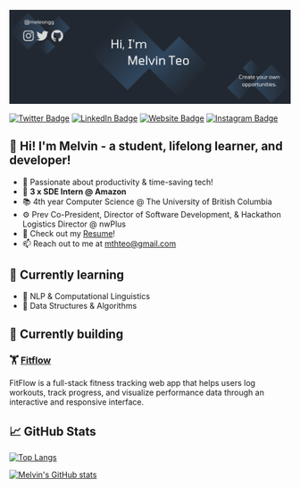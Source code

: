 [![Melvin's GitHub Header](./assets/GithubHeader.png)](https://meleongg.github.io)

[![Twitter Badge](https://img.shields.io/badge/Twitter-Profile-informational?style=flat&logo=twitter&logoColor=white&color=1CA2F1)](https://twitter.com/meleongg)
[![LinkedIn Badge](https://img.shields.io/badge/LinkedIn-Profile-informational?style=flat&logo=linkedin&logoColor=white&color=0D76A8)](https://www.linkedin.com/in/melvinhteo/)
[![Website Badge](https://img.shields.io/badge/-Website-e4405f?style=flat-square&logo=google-chrome&logoColor=white)](https://melvinteo.com)
[![Instagram Badge](https://img.shields.io/badge/-Instagram-e4405f?style=flat-square&logo=Instagram&logoColor=white)](https://www.instagram.com/meleongg)

## 👋 Hi! I'm Melvin - a student, lifelong learner, and developer!

- 🧠 Passionate about productivity & time-saving tech!
- 👔 **3 x SDE Intern @ Amazon**
- 📚 4th year Computer Science @ The University of British Columbia
- ⚙️ Prev Co-President, Director of Software Development, & Hackathon Logistics Director @ nwPlus
- 📝 Check out my [Resume](https://meleongg.github.io/resume/)!
- 📫 Reach out to me at mthteo@gmail.com

## 📑 Currently learning
- 📜 NLP & Computational Linguistics
- 📶 Data Structures & Algorithms

## 🔭 Currently building
### 🏋️ [Fitflow](https://fitflow-pi.vercel.app/) 
FitFlow is a full-stack fitness tracking web app that helps users log workouts, track progress, and visualize performance data through an interactive and responsive interface.

## &#x1f4c8; GitHub Stats
[![Top Langs](https://github-readme-stats.vercel.app/api/top-langs/?username=meleongg&hide=jupyter%20notebook&layout=compact&title_color=FFFFFF&text_color=c9cacc&icon_color=30475E&bg_color=222831)](https://github.com/anuraghazra/github-readme-stats)

[![Melvin's GitHub stats](https://github-readme-stats.vercel.app/api?username=meleongg&show_icons=true&title_color=FFFFFF&text_color=c9cacc&icon_color=30475E&bg_color=222831)](https://github.com/anuraghazra/github-readme-stats)
